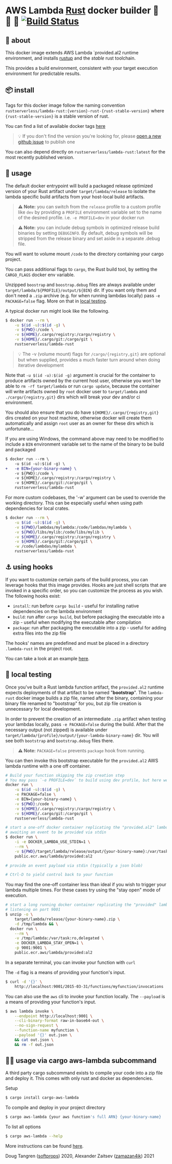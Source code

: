 # AWS Lambda [Rust](https://www.rust-lang.org/) docker builder 🐑 🦀 🐳 [![Build Status](https://github.com/rust-serverless/lambda-rust/workflows/Main/badge.svg)](https://github.com/rust-serverless/lambda-rust/actions)


## 🤔 about

This docker image extends AWS Lambda `provided.al2 runtime environment, and installs [rustup](https://rustup.rs/) and the *stable* rust toolchain.

This provides a build environment, consistent with your target execution environment for predictable results.

## 📦 install

Tags for this docker image follow the naming convention `rustserverless/lambda-rust:{version}-rust-{rust-stable-version}`
where `{rust-stable-version}` is a stable version of rust.

You can find a list of available docker tags [here](https://hub.docker.com/r/rustserverless/lambda-rust/tags)

> 💡 If you don't find the version you're looking for, please [open a new github issue](https://github.com/rust-serverless/lambda-rust/issues/new?title=I%27m%20looking%20for%20version%20xxx) to publish one

You can also depend directly on `rustserverless/lambda-rust:latest` for the most recently published version.

## 🤸 usage

The default docker entrypoint will build a packaged release optimized version of your Rust artifact under `target/lambda/release` to
isolate the lambda specific build artifacts from your host-local build artifacts.

> **⚠️ Note:** you can switch from the `release` profile to a custom profile like `dev` by providing a `PROFILE` environment variable set to the name of the desired profile. i.e. `-e PROFILE=dev` in your docker run

> **⚠️ Note:** you can include debug symbols in optimized release build binaries by setting `DEBUGINFO`. By default, debug symbols will be stripped from the release binary and set aside in a separate .debug file.

You will want to volume mount `/code` to the directory containing your cargo project.

You can pass additional flags to `cargo`, the Rust build tool, by setting the `CARGO_FLAGS` docker env variable.

Unzipped `boostrap` and `boostrap.debug` files are always available
under `target/lambda/${PROFILE}/output/${BIN}` dir. If you want only them and don't
need a `.zip` archive (e.g. for when running lambdas locally) pass `-e PACKAGE=false`
flag. More on that in [local testing](#-local-testing).

A typical docker run might look like the following.

```sh
$ docker run --rm \
    -u $(id -u):$(id -g) \
    -v ${PWD}:/code \
    -v ${HOME}/.cargo/registry:/cargo/registry \
    -v ${HOME}/.cargo/git:/cargo/git \
    rustserverless/lambda-rust
```
> 💡 The -v (volume mount) flags for `/cargo/{registry,git}` are optional but when supplied, provides a much faster turn around when doing iterative development

Note that `-u $(id -u):$(id -g)` argument is crucial for the container to produce artifacts
owned by the current host user, otherwise you won't be able to `rm -rf target/lambda`
or run `cargo update`, because the container will write artifacts owned by `root` docker user
to `target/lambda` and `./cargo/{registry,git}` dirs which will break your dev and/or ci environment.

You should also ensure that you do have `${HOME}/.cargo/{registry,git}` dirs created
on your host machine, otherwise docker will create them automatically and assign `root` user
as an owner for these dirs which is unfortunate...

If you are using Windows, the command above may need to be modified to include
a `BIN` environment variable set to the name of the binary to be build and packaged

```diff
$ docker run --rm \
    -u $(id -u):$(id -g) \
+   -e BIN={your-binary-name} \
    -v ${PWD}:/code \
    -v ${HOME}/.cargo/registry:/cargo/registry \
    -v ${HOME}/.cargo/git:/cargo/git \
    rustserverless/lambda-rust
```

For more custom codebases, the '-w' argument can be used to override the working directory.
This can be especially useful when using path dependencies for local crates.

```sh
$ docker run --rm \
    -u $(id -u):$(id -g) \
    -v ${PWD}/lambdas/mylambda:/code/lambdas/mylambda \
    -v ${PWD}/libs/mylib:/code/libs/mylib \
    -v ${HOME}/.cargo/registry:/cargo/registry \
    -v ${HOME}/.cargo/git:/cargo/git \
    -w /code/lambdas/mylambda \
    rustserverless/lambda-rust
```

## ⚓ using hooks

If you want to customize certain parts of the build process, you can leverage hooks that this image provides.
Hooks are just shell scripts that are invoked in a specific order, so you can customize the process as you wish. The following hooks exist:
* `install`: run before `cargo build` - useful for installing native dependencies on the lambda environment
* `build`: run after `cargo build`, but before packaging the executable into a zip - useful when modifying the executable after compilation
* `package`: run after packaging the executable into a zip - useful for adding extra files into the zip file

The hooks' names are predefined and must be placed in a directory `.lambda-rust` in the project root.

You can take a look at an example [here](./tests/test-func-with-hooks).

## 🔬 local testing

Once you've built a Rust lambda function artifact, the `provided.al2` runtime expects
deployments of that artifact to be named "**bootstrap**". The `lambda-rust` docker image
builds a zip file, named after the binary, containing your binary file renamed to "bootstrap" for you, but zip file creation is unnecessary for local development.

In order to prevent the creation of an intermediate `.zip` artifact when testing your lambdas locally, pass `-e PACKAGE=false` during the build. After that the necessary
output (not zipped) is available under `target/lambda/{profile}/output/{your-lambda-binary-name}` dir.
You will see both `bootstrap` and `bootstrap.debug` files there.
> **⚠️ Note:** `PACKAGE=false` prevents `package` hook from running.

You can then invoke this bootstrap executable for the `provided.al2` AWS lambda runtime with a one off container.

```sh
# Build your function skipping the zip creation step
# You may pass `-e PROFILE=dev` to build using dev profile, but here we use `release`
docker run \
    -u $(id -u):$(id -g) \
    -e PACKAGE=false \
    -e BIN={your-binary-name} \
    -v ${PWD}:/code \
    -v ${HOME}/.cargo/registry:/cargo/registry \
    -v ${HOME}/.cargo/git:/cargo/git \
    rustserverless/lambda-rust

# start a one-off docker container replicating the "provided.al2" lambda runtime
# awaiting an event to be provided via stdin
$ docker run \
    -i -e DOCKER_LAMBDA_USE_STDIN=1 \
    --rm \
    -v ${PWD}/target/lambda/release/output/{your-binary-name}:/var/task:ro,delegated \
    public.ecr.aws/lambda/provided:al2

# provide an event payload via stdin (typically a json blob)

# Ctrl-D to yield control back to your function
```

You may find the one-off container less than ideal if you wish to trigger your lambda multiple times. For these cases try using the "stay open" mode of execution.

```sh
# start a long running docker container replicating the "provided" lambda runtime
# listening on port 9001
$ unzip -o \
    target/lambda/release/{your-binary-name}.zip \
    -d /tmp/lambda && \
  docker run \
    --rm \
    -v /tmp/lambda:/var/task:ro,delegated \
    -e DOCKER_LAMBDA_STAY_OPEN=1 \
    -p 9001:9001 \
    public.ecr.aws/lambda/provided:al2
```

In a separate terminal, you can invoke your function with `curl`

The `-d` flag is a means of providing your function's input.

```sh
$ curl -d '{}' \
    http://localhost:9001/2015-03-31/functions/myfunction/invocations
```

You can also use the `aws` cli to invoke your function locally.  The `--payload` is a means of providing your function's input.

```sh
$ aws lambda invoke \
    --endpoint http://localhost:9001 \
    --cli-binary-format raw-in-base64-out \
    --no-sign-request \
    --function-name myfunction \
    --payload '{}' out.json \
    && cat out.json \
    && rm -f out.json
```

## 🤸🤸 usage via cargo aws-lambda subcommand

A third party cargo subcommand exists to compile your code into a zip file and deploy it. This comes with only
rust and docker as dependencies.

Setup

```sh
$ cargo install cargo-aws-lambda
```

To compile and deploy in your project directory
```sh
$ cargo aws-lambda {your aws function's full ARN} {your-binary-name}
```

To list all options
```sh
$ cargo aws-lambda --help
```

More instructions can be found [here](https://github.com/vvilhonen/cargo-aws-lambda).


Doug Tangren ([softprops](https://github.com/softprops)) 2020, Alexander Zaitsev ([zamazan4ik](https://github.com/zamazan4ik)) 2021

